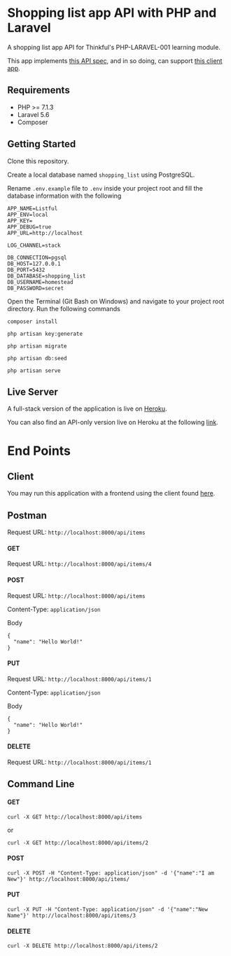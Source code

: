 # Shopping list app API with PHP and Laravel

A shopping list app API for Thinkful's PHP-LARAVEL-001 learning module.

This app implements [this API spec](https://documenter.getpostman.com/view/2364768/listful-app-api/RW1aJfDp#b082c957-558e-42aa-9ea0-f0bc22c24538), and in so doing, can support [this client app](https://github.com/Thinkful-Ed/listful-app-client).

## Requirements
* PHP >= 7.1.3
* Laravel 5.6
* Composer

## Getting Started
Clone this repository. 

Create a local database named `shopping_list` using PostgreSQL.

Rename `.env.example` file to `.env` inside your project root and fill the database information with the following

```
APP_NAME=Listful
APP_ENV=local
APP_KEY=
APP_DEBUG=true
APP_URL=http://localhost

LOG_CHANNEL=stack

DB_CONNECTION=pgsql
DB_HOST=127.0.0.1
DB_PORT=5432
DB_DATABASE=shopping_list
DB_USERNAME=homestead
DB_PASSWORD=secret
```

Open the Terminal (Git Bash on Windows) and navigate to your project root directory.
Run the following commands

```
composer install

php artisan key:generate

php artisan migrate

php artisan db:seed

php artisan serve
```

## Live Server
A full-stack version of the application is live on [Heroku](https://list-ful.herokuapp.com/).

You can also find an API-only version live on Heroku at the following [link](https://list-ful-api.herokuapp.com/api/items).

# End Points

## Client
You may run this application with a frontend using the client found [here](https://github.com/Thinkful-Ed/listful-app-client).

## Postman
Request URL: `http://localhost:8000/api/items`

#### GET
Request URL: `http://localhost:8000/api/items/4`

#### POST
Request URL: `http://localhost:8000/api/items`

Content-Type: `application/json`

Body
```
{
  "name": "Hello World!"
}
```

#### PUT
Request URL: `http://localhost:8000/api/items/1`

Content-Type: `application/json`

Body
```
{
  "name": "Hello World!"
}
```

#### DELETE
Request URL: `http://localhost:8000/api/items/1`

## Command Line

#### GET
```
curl -X GET http://localhost:8000/api/items
```

or 

```
curl -X GET http://localhost:8000/api/items/2
```

#### POST
```
curl -X POST -H "Content-Type: application/json" -d '{"name":"I am New"}' http://localhost:8000/api/items/
```

#### PUT
```
curl -X PUT -H "Content-Type: application/json" -d '{"name":"New Name"}' http://localhost:8000/api/items/3
```

#### DELETE
```
curl -X DELETE http://localhost:8000/api/items/2
```
